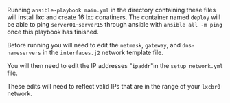Running `ansible-playbook main.yml` in the directory containing these files will 
install lxc and create 16 lxc conatiners. The container named `deploy` will be 
able to ping `server01`-`server15` through ansible with `ansible all -m ping` once 
this playbook has finished.

Before running you will need to edit the `netmask`, `gateway`, and `dns-nameservers`
in the `interfaces.j2` network template file.

You will then need to edit the IP addresses "`ipaddr`"in the `setup_network.yml` 
file.

These edits will need to reflect valid IPs that are in the range of your `lxcbr0` 
network.
